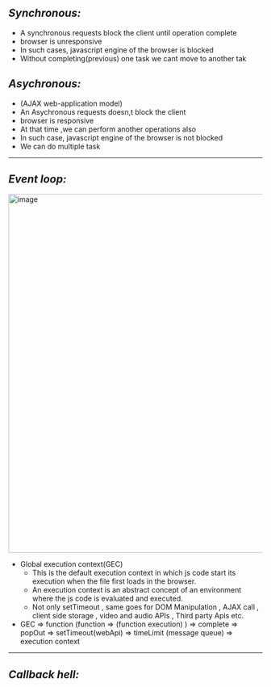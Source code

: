 ## _Synchronous:_

- A synchronous requests block the client until operation complete
- browser is unresponsive
- In such cases, javascript engine of the browser is blocked
- Without completing(previous) one task we cant move to another tak

## _Asychronous:_

- (AJAX web-application model)
- An Asychronous requests doesn,t block the client
- browser is responsive
- At that time ,we can perform another operations also
- In such case, javascript engine of the browser is not blocked
- We can do multiple task

---

## _Event loop:_

<img width="711" alt="image" src="https://user-images.githubusercontent.com/92440897/197393563-b11124d0-986f-40fb-a2d8-0680958738d0.png">

- Global execution context(GEC)
  - This is the default execution context in which js code start its execution when the file first loads in the browser.
  - An execution context is an abstract concept of an environment where the js code is evaluated and executed.
  - Not only setTimeout , same goes for DOM Manipulation , AJAX call , client side storage , video and audio APIs , Third party Apis etc.
- GEC => function (function => (function execution) ) => complete => popOut => setTimeout(webApi) => timeLimit (message queue) => execution context

---

## _Callback hell:_
